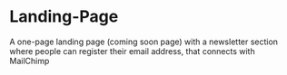 # Landing-Page
 A one-page landing page (coming soon page) with a newsletter section where people can register their email address, that connects with MailChimp
